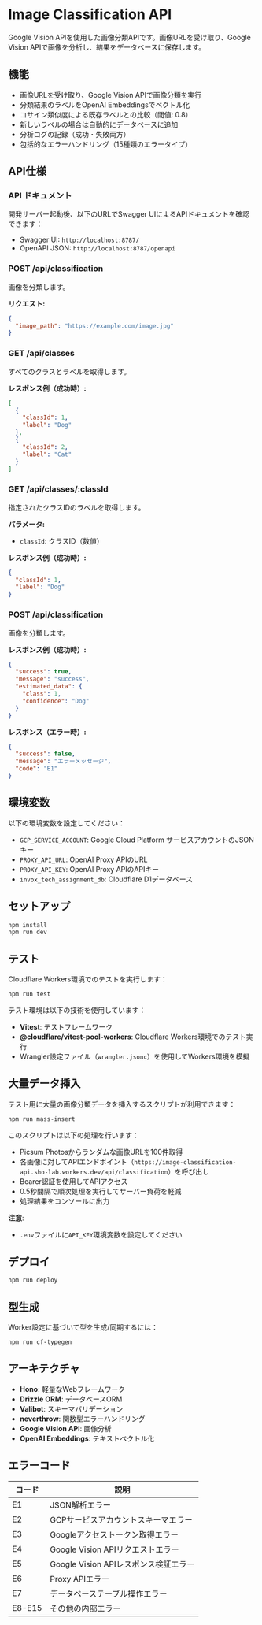 # Image Classification API

Google Vision APIを使用した画像分類APIです。画像URLを受け取り、Google Vision APIで画像を分析し、結果をデータベースに保存します。

## 機能

- 画像URLを受け取り、Google Vision APIで画像分類を実行
- 分類結果のラベルをOpenAI Embeddingsでベクトル化
- コサイン類似度による既存ラベルとの比較（閾値: 0.8）
- 新しいラベルの場合は自動的にデータベースに追加
- 分析ログの記録（成功・失敗両方）
- 包括的なエラーハンドリング（15種類のエラータイプ）

## API仕様

### API ドキュメント

開発サーバー起動後、以下のURLでSwagger UIによるAPIドキュメントを確認できます：
- Swagger UI: `http://localhost:8787/`
- OpenAPI JSON: `http://localhost:8787/openapi`

### POST /api/classification

画像を分類します。

**リクエスト:**
```json
{
  "image_path": "https://example.com/image.jpg"
}
```

### GET /api/classes

すべてのクラスとラベルを取得します。

**レスポンス例（成功時）:**
```json
[
  {
    "classId": 1,
    "label": "Dog"
  },
  {
    "classId": 2,
    "label": "Cat"
  }
]
```

### GET /api/classes/:classId

指定されたクラスIDのラベルを取得します。

**パラメータ:**
- `classId`: クラスID（数値）

**レスポンス例（成功時）:**
```json
{
  "classId": 1,
  "label": "Dog"
}
```

### POST /api/classification

画像を分類します。

**レスポンス例（成功時）:**
```json
{
  "success": true,
  "message": "success",
  "estimated_data": {
    "class": 1,
    "confidence": "Dog"
  }
}
```

**レスポンス（エラー時）:**
```json
{
  "success": false,
  "message": "エラーメッセージ",
  "code": "E1"
}
```

## 環境変数

以下の環境変数を設定してください：

- `GCP_SERVICE_ACCOUNT`: Google Cloud Platform サービスアカウントのJSONキー
- `PROXY_API_URL`: OpenAI Proxy APIのURL
- `PROXY_API_KEY`: OpenAI Proxy APIのAPIキー
- `invox_tech_assignment_db`: Cloudflare D1データベース

## セットアップ

```bash
npm install
npm run dev
```

## テスト

Cloudflare Workers環境でのテストを実行します：

```bash
npm run test
```

テスト環境は以下の技術を使用しています：
- **Vitest**: テストフレームワーク
- **@cloudflare/vitest-pool-workers**: Cloudflare Workers環境でのテスト実行
- Wrangler設定ファイル（`wrangler.jsonc`）を使用してWorkers環境を模擬

## 大量データ挿入

テスト用に大量の画像分類データを挿入するスクリプトが利用できます：

```bash
npm run mass-insert
```

このスクリプトは以下の処理を行います：
- Picsum Photosからランダムな画像URLを100件取得
- 各画像に対してAPIエンドポイント（`https://image-classification-api.sho-lab.workers.dev/api/classification`）を呼び出し
- Bearer認証を使用してAPIアクセス
- 0.5秒間隔で順次処理を実行してサーバー負荷を軽減
- 処理結果をコンソールに出力

**注意**: 
- `.env`ファイルに`API_KEY`環境変数を設定してください

## デプロイ

```bash
npm run deploy
```

## 型生成

Worker設定に基づいて型を生成/同期するには：

```bash
npm run cf-typegen
```

## アーキテクチャ

- **Hono**: 軽量なWebフレームワーク
- **Drizzle ORM**: データベースORM
- **Valibot**: スキーマバリデーション
- **neverthrow**: 関数型エラーハンドリング
- **Google Vision API**: 画像分析
- **OpenAI Embeddings**: テキストベクトル化

## エラーコード

| コード | 説明 |
|--------|------|
| E1 | JSON解析エラー |
| E2 | GCPサービスアカウントスキーマエラー |
| E3 | Googleアクセストークン取得エラー |
| E4 | Google Vision APIリクエストエラー |
| E5 | Google Vision APIレスポンス検証エラー |
| E6 | Proxy APIエラー |
| E7 | データベーステーブル操作エラー |
| E8-E15 | その他の内部エラー |
